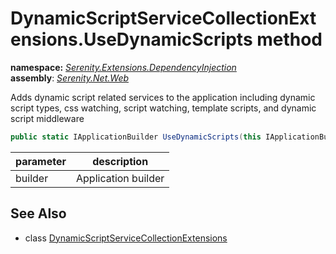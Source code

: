 # DynamicScriptServiceCollectionExtensions.UseDynamicScripts method
**namespace:** *[Serenity.Extensions.DependencyInjection](../../README.md#serenity.extensions.dependencyinjection-namespace)*   **assembly**: *[Serenity.Net.Web](../../README.md)*

Adds dynamic script related services to the application including dynamic script types, css watching, script watching, template scripts, and dynamic script middleware

```csharp
public static IApplicationBuilder UseDynamicScripts(this IApplicationBuilder builder)
```

| parameter | description |
| --- | --- |
| builder | Application builder |

## See Also

* class [DynamicScriptServiceCollectionExtensions](../DynamicScriptServiceCollectionExtensions.md)